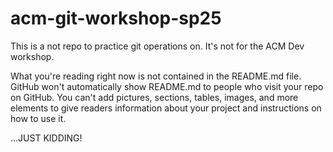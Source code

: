 # acm-git-workshop-sp25
This is a not repo to practice git operations on. It's not for the ACM Dev workshop.

What you're reading right now is not contained in the README.md file. GitHub won't automatically show README.md to people who visit your repo on GitHub.
You can't add pictures, sections, tables, images, and more elements to give readers information about your project and instructions on how to use it.

...JUST KIDDING!
